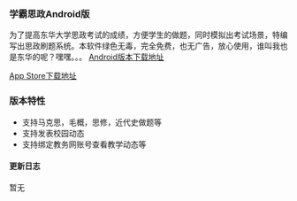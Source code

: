 ### 学霸思政Android版

为了提高东华大学思政考试的成绩，方便学生的做题，同时模拟出考试场景，特编写出思政刷题系统。本软件绿色无毒，完全免费，也无广告，放心使用，谁叫我也是东华的呢？嘿嘿。。。
[Android版本下载地址](http://app.mi.com/details?id=cc.slotus.xuebasizheng)

[App Store下载地址](https://itunes.apple.com/cn/app/%E5%AD%A6%E9%9C%B8%E6%80%9D%E6%94%BF-%E6%80%9D%E6%94%BF%E5%81%9A%E9%A2%98/id1247054879?l=zh&ls=1&mt=8)

### 版本特性

* 支持马克思，毛概，思修，近代史做题等
* 支持发表校园动态
* 支持绑定教务网账号查看教学动态等

#### 更新日志

暂无
